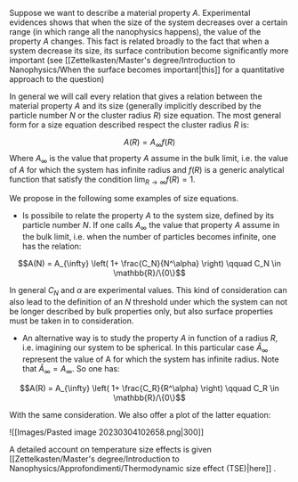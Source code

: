 Suppose we want to describe a material property $A$. 
Experimental evidences shows that when the size of the system decreases over a certain range (in which range all the nanophysics happens), the value of the property $A$ changes. 
This fact is related broadly to the fact that when a system decrease its size, its surface contribution become significantly more important (see [[Zettelkasten/Master's degree/Introduction to Nanophysics/When the surface becomes important|this]] for a quantitative approach to the question)

In general we will call every relation that gives a relation between the material property $A$ and its size (generally implicitly described by the particle number $N$ or the cluster radius $R$) size equation.
The most general form for a size equation described respect the cluster radius $R$ is:

$$A(R) = A_{\infty}f(R)$$
Where $A_{\infty}$ is the value that property $A$ assume in the bulk limit, i.e. the value of $A$ for which the system has infinite radius and $f(R)$ is a generic analytical function that satisfy the condition $\lim_{R \to \infty} f(R) =1$.

We propose in the following some examples of size equations.

- Is possibile to relate the property $A$ to the system size, defined by its particle number $N$. If one calls $A_{\infty}$ the value that property $A$ assume in the bulk limit, i.e. when the number of particles becomes infinite, one has the relation:

$$A(N) = A_{\infty} \left( 1+ \frac{C_N}{N^\alpha} \right) \qquad C_N \in \mathbb{R}/\{0\}$$

In general $C_N$ and $\alpha$ are experimental values. This kind of consideration can also lead to the definition of an $N$ threshold under which the system can not be longer described by bulk properties only, but also surface properties must be taken in to consideration.

- An alternative way is to study the property $A$ in function of a radius $R$, i.e. imagining our system to be spherical. In this particular case $\tilde{A}_{\infty}$ represent the value of A for which the system has infinite radius. Note that $\tilde{A}_{\infty} = A_{\infty}$.
  So one has:

$$A(R) = A_{\infty} \left( 1+ \frac{C_R}{R^\alpha} \right) \qquad C_R \in \mathbb{R}/\{0\}$$

With the same consideration. We also offer a plot of the latter equation:

![[Images/Pasted image 20230304102658.png|300]]

A detailed account on temperature size effects is given [[Zettelkasten/Master's degree/Introduction to Nanophysics/Approfondimenti/Thermodynamic size effect (TSE)|here]] .

